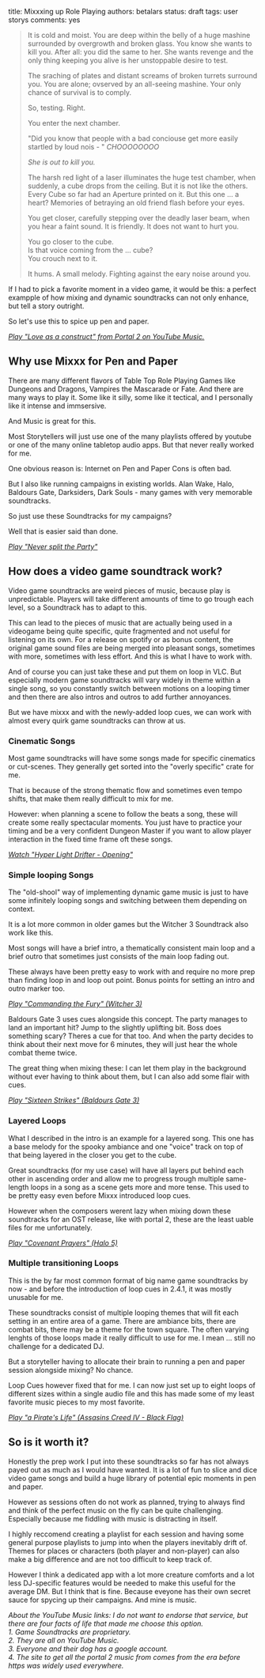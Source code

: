 title: Mixxxing up Role Playing
authors: betalars
status: draft
tags: user storys
comments: yes


> It is cold and moist. You are deep within the belly of a huge mashine surrounded by overgrowth and broken glass. You know she wants to kill you. After all: you did the same to her. She wants revenge and the only thing keeping you alive is her unstoppable desire to test.
>
> The sraching of plates and distant screams of broken turrets surround you. You are alone; ovserved by an all-seeing mashine. Your only chance of survival is to comply.
>
> So, testing. Right.
>
> You enter the next chamber.
>
> "Did you know that people with a bad conciouse get more easily startled by loud nois - " *CHOOOOOOOO*
>
> *She is out to kill you.*
> 
> The harsh red light of a laser illuminates the huge test chamber, when suddenly, a cube drops from the ceiling. But it is not like the others. Every Cube so far had an Aperture printed on it. But this one ... a heart? Memories of betraying an old friend flash before your eyes.
>
> You get closer, carefully stepping over the deadly laser beam, when you hear a faint sound. It is friendly. It does not want to hurt you.
>
> You go closer to the cube.  
> Is that voice coming from the ... cube?  
> You crouch next to it.
>
> It hums. A small melody. Fighting against the eary noise around you.

If I had to pick a favorite moment in a video game, it would be this: a perfect exampple of how mixing and dynamic soundtracks can not only enhance, but tell a story outright.

So let's use this to spice up pen and paper.

*[Play "Love as a construct" from Portal 2 on YouTube Music.](https://music.youtube.com/watch?v=UNhBzbN2rnA&si=Q_mS2JkBDS50xXbC)*

## Why use Mixxx for Pen and Paper
There are many different flavors of Table Top Role Playing Games like Dungeons and Dragons, Vampires the Mascarade or Fate. And there are many ways to play it. Some like it silly, some like it tectical, and I personally like it intense and immsersive.

And Music is great for this.

Most Storytellers will just use one of the many playlists offered by youtube or one of the many online tabletop audio apps. But that never really worked for me.

One obvious reason is: Internet on Pen and Paper Cons is often bad.

But I also like running campaigns in existing worlds. Alan Wake, Halo, Baldours Gate, Darksiders, Dark Souls - many games with very memorable soundtracks.

So just use these Soundtracks for my campaigns?

Well that is easier said than done.

*[Play "Never split the Party"](https://www.youtube.com/watch?v=k6y4XYxhA-o)*

## How does a video game soundtrack work?

Video game soundtracks are weird pieces of music, because play is unpredictable. Players will take different amounts of time to go trough each level, so a Soundtrack has to adapt to this.

This can lead to the pieces of music that are actually being used in a videogame being quite specific, quite fragmented and not useful for listening on its own. For a release on spotify or as bonus content, the original game sound files are being merged into pleasant songs, sometimes with more, sometimes with less effort. And this is what I have to work with.

And of course you can just take these and put them on loop in VLC. But especially modern game soundtracks will vary widely in theme within a single song, so you constantly switch between motions on a looping timer and then there are also intros and outros to add further annoyances.

But we have mixxx and with the newly-added loop cues, we can work with almost every quirk game soundtracks can throw at us.

### Cinematic Songs
Most game soundtracks will have some songs made for specific cinematics or cut-scenes. They generally get sorted into the "overly specific" crate for me.

That is because of the strong thematic flow and sometimes even tempo shifts, that make them really difficult to mix for me.

However: when planning a scene to follow the beats a song, these  will create some really spectacular moments. You just have to practice your timing and be a very confident Dungeon Master if you want to allow player interaction in the fixed time frame oft these songs.

*[Watch "Hyper Light Drifter - Opening"](https://www.youtube.com/watch?v=9rVdUufUBss)*

### Simple looping Songs
The "old-shool" way of implementing dynamic game music is just to have some infinitely looping songs and switching between them depending on context.

It is a lot more common in older games but the Witcher 3 Soundtrack also work like this.

Most songs will have a brief intro, a thematically consistent main loop and a brief outro that sometimes just consists of the main loop fading out.

These always have been pretty easy to work with and require no more prep than finding loop in and loop out point. Bonus points for setting an intro and outro marker too.

*[Play "Commanding the Fury" (Witcher 3)](https://music.youtube.com/watch?v=1lyYkXEQd24&list=OLAK5uy_mCEI_dk83gKOMlNZa8xX1YTT2imtILM2E)*

Baldours Gate 3 uses cues alongside this concept. The party manages to land an important hit? Jump to the slightly uplifting bit. Boss does something scary? Theres a cue for that too.
And when the party decides to think about their next move for 6 minutes, they will just hear the whole combat theme twice.

The great thing when mixing these: I can let them play in the background without ever having to think about them, but I can also add some flair with cues.

*[Play "Sixteen Strikes" (Baldours Gate 3)](https://music.youtube.com/watch?v=NiSDtrVphZc)*

### Layered Loops
What I described in the intro is an example for a layered song. This one has a base melody for the spooky ambiance and one "voice" track on top of that being layered in the closer you get to the cube.

Great soundtracks (for my use case) will have all layers put behind each other in ascending order and allow me to progress trough multiple same-length loops in a song as a scene gets more and more tense. This used to be pretty easy even before Mixxx introduced loop cues.

However when the composers werent lazy when mixing down these soundtracks for an OST release, like with portal 2, these are the least uable files for me unfortunately.

*[Play "Covenant Prayers" (Halo 5)](https://music.youtube.com/watch?v=ofWai1rsI9k)*

### Multiple transitioning Loops
This is the by far most common format of big name game soundtracks by now - and before the introduction of loop cues in 2.4.1, it was mostly unusable for me.

These soundtracks consist of multiple looping themes that will fit each setting in an entire area of a game. There are ambiance bits, there are combat bits, there may be a theme for the town square. The often varying lenghts of those loops made it really difficult to use for me. I mean ... still no challenge for a dedicated DJ.

But a storyteller having to allocate their brain to running a pen and paper session alongside mixing? No chance.

Loop Cues however fixed that for me. I can now just set up to eight loops of different sizes within a single audio file and this has made some of my least favorite music pieces to my most favorite.	

*[Play "a Pirate's Life" (Assasins Creed IV - Black Flag)](https://music.youtube.com/watch?v=AuEXQnH_jOU)*

## So is it worth it?
Honestly the prep work I put into these soundtracks so far has not always payed out as much as I would have wanted. It is a lot of fun to slice and dice video game songs and build a huge library of potential epic moments in pen and paper.

However as sessions often do not work as planned, trying to always find and think of the perfect music on the fly can be quite challenging. Especially because me fiddling with music is distracting in itself.

I highly reccomend creating a playlist for each session and having some general purpose playlists to jump into when the players inevitably drift of. Themes for places or characters (both player and non-player) can also make a big difference and are not too difficult to keep track of.

However I think a dedicated app with a lot more creature comforts and a lot less DJ-specific features would be needed to make this useful for the average DM. But I think that is fine. Because eveyone has their own secret sauce for spycing up their campaigns. And mine is music.

*About the YouTube Music links: I do not want to endorse that service, but there are four facts of life that made me choose this option.*  
*1. Game Soundtracks are proprietary.*   
*2. They are all on YouTube Music.*  
*3. Everyone and their dog has a google account.*  
*4. The site to get all the portal 2 music from comes from the era before https was widely used everywhere.*